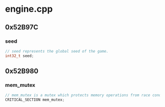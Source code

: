 # engine.cpp

## 0x52B97C

### seed

```c
// seed represents the global seed of the game.
int32_t seed;
```

## 0x52B980

### mem_mutex

```c
// mem_mutex is a mutex which protects memory operations from race conditions.
CRITICAL_SECTION mem_mutex;
```
